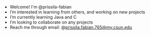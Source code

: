- Welcome! I'm @prissila-fabian 
- I’m interested in learning from others, and working on new projects
- I’m currently learning Java and C
- I’m looking to collaborate on any projects
- Reach me through email: @prissila.fabian.765@my.csun.edu

<!---
prissila-fabian/prissila-fabian is a ✨ special ✨ repository because its `README.md` (this file) appears on your GitHub profile.
You can click the Preview link to take a look at your changes.
--->
